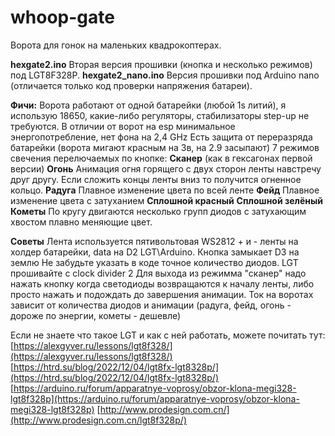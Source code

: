 # whoop-gate
Ворота для гонок на маленьких квадрокоптерах.

**hexgate2.ino** Вторая версия прошивки (кнопка и несколько режимов) под LGT8F328P.
**hexgate2_nano.ino** Версия прошивки под Arduino nano (отличается только код проверки напряжения батареи).

**Фичи:**
Ворота работают от одной батарейки (любой 1s литий), я использую 18650, какие-либо регуляторы, стабилизаторы step-up не требуются.
В отличии от ворот на esp минимальное энергопотребление, нет фона на 2,4 GHz
Есть защита от переразряда батарейки (ворота мигают красным на 3в, на 2.9 засыпают) 
7 режимов свечения перелючаемых по кнопке:
**Сканер** (как в гексагонах первой версии) 
**Огонь** Анимация огня горящего с двух сторон ленты навстречу друг другу. Если сложить концы ленты вниз то получится огненное кольцо. 
**Радуга** Плавное изменение цвета по всей ленте
**Фейд** Плавное изменение цвета с затуханием
**Сплошной красный**
**Сплошной зелёный**
**Кометы** По кругу двигаются несколько групп диодов с затухающим хвостом плавно меняющие цвет.

**Советы**
Лента используется пятивольтовая WS2812 + и - ленты на холдер батарейки, data на D2 LGT\Arduino. Кнопка замыкает D3 на землю
Не забудьте указать в коде точное количество диодов.
LGT прошивайте с clock divider 2
Для выхода из режимма "сканер" надо нажать кнопку когда светодиоды возвращаются к началу ленты, либо просто нажать и подождать до завершения анимации.
Ток на воротах зависит от количества диодов и анимации (радуга, фейд, огонь - дороже по энергии, кометы - дешевле)

Если не знаете что такое LGT и как с ней работать, можете почитать тут:
[https://alexgyver.ru/lessons/lgt8f328/](https://alexgyver.ru/lessons/lgt8f328/)
[https://htrd.su/blog/2022/12/04/lgt8fx-lgt8328p/](https://htrd.su/blog/2022/12/04/lgt8fx-lgt8328p/)
[https://arduino.ru/forum/apparatnye-voprosy/obzor-klona-megi328-lgt8f328p](https://arduino.ru/forum/apparatnye-voprosy/obzor-klona-megi328-lgt8f328p)
[http://www.prodesign.com.cn/](http://www.prodesign.com.cn/lgt8f328p/)
